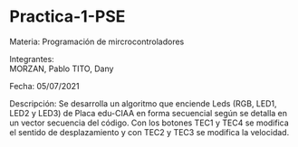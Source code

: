 # Practica-1-PSE

Materia: 
	Programación de mircrocontroladores

Integrantes:	
	MORZAN, Pablo
	TITO, Dany

Fecha:
	05/07/2021

Descripción:
	Se desarrolla un algoritmo que enciende Leds (RGB, LED1, LED2 y LED3) de Placa edu-CIAA en forma secuencial según se detalla en un vector secuencia del código. Con los botones TEC1 y TEC4  se modifica el sentido de desplazamiento y con TEC2 y TEC3 se modifica la velocidad.
